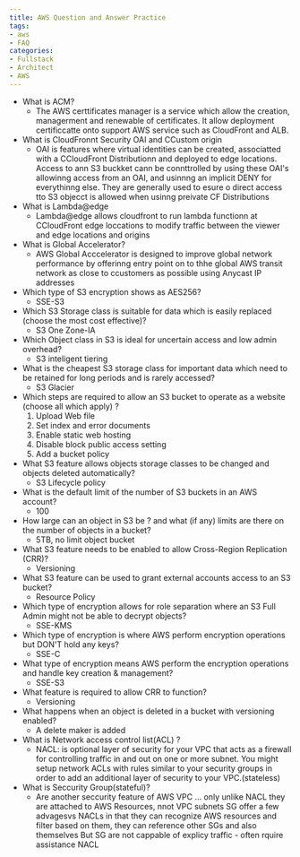 ```yaml
---
title: AWS Question and Answer Practice
tags:
- aws
- FAQ
categories:
- Fullstack
- Architect
- AWS
---
```


- What is ACM?
    - The AWS certtificates manager is a service which allow the creation, managerment and renewable of certificates. It allow deployment certificcatte onto support AWS service such as CloudFront and ALB.
- What is CloudFronnt Security OAI and CCustom origin
    - OAI is features where virtual identities can be created, associatted with a CCloudFront Distributionn and deployed to edge locations.
      Access to ann S3 buckket cann be connttrolled by using these OAI's allowinng access from an OAI, and usinnng an implicit DENY for everythinng else. They are generally used to esure o direct access tto S3 objecct is allowed when usinng preivate CF Distributions
- What is Lambda@edge
    - Lambda@edge allows cloudfront to run lambda functionn at CCloudFront edge loccations to modify traffic between the viewer and edge locations and origins
- What is Global Accelerator?
    - AWS Global Acccelerator is designed to improve global network performance by offerinng entry point on to thhe global AWS transit network as close to ccustomers as possible using Anycast IP addresses
- Which type of S3 encryption shows as AES256?
    - SSE-S3
- Which S3 Storage class is suitable for data which is easily replaced (choose the most cost effective)?
  - S3 One Zone-IA
- Which Object class in S3 is ideal for uncertain access and low admin overhead?
  - S3 inteligent tiering
- What is the cheapest S3 storage class for important data which need to be retained for long periods and is rarely accessed?
  - S3 Glacier
- Which steps are required to allow an S3 bucket to operate as a website (choose all which apply) ?
  1. Upload Web file
  2. Set index and error documents
  3. Enable static web hosting
  4. Disable block public access setting
  5. Add a bucket policy
- What S3 feature allows objects storage classes to be changed and objects deleted automatically?
  - S3 Lifecycle policy
- What is the default limit of the number of S3 buckets in an AWS account?
  - 100
- How large can an object in S3 be ? and what (if any) limits are there on the number of objects in a bucket?
  - 5TB, no limit object bucket
- What S3 feature needs to be enabled to allow Cross-Region Replication (CRR)?
  - Versioning
- What S3 feature can be used to grant external accounts access to an S3 bucket?
  - Resource Policy
- Which type of encryption allows for role separation where an S3 Full Admin might not be able to decrypt objects?
  - SSE-KMS
- Which type of encryption is where AWS perform encryption operations but DON'T hold any keys?
  - SSE-C
- What type of encryption means AWS perform the encryption operations and handle key creation & management?
  - SSE-S3
- What feature is required to allow CRR to function?
  - Versioning
- What happens when an object is deleted in a bucket with versioning enabled?
  - A delete maker is added
- What is Network access control list(ACL) ?
  - NACL: is optional layer of security for your VPC that acts as a firewall for controlling traffic in and out on one or more subnet. You might setup network ACLs with rules similar to your security groups in order to add an additional layer of security to your VPC.(stateless)
- What is Seccurity Group(stateful)?
  - Are another seccurity feature of AWS VPC ... only unlike NACL they are attached to AWS Resources, nnot VPC subnets
  SG offer a few advagesvs NACLs in that they can recognize AWS resources and filter based on them, they can reference other SGs and also themselves
  But SG are not cappable of explicy traffic - often rquire assistance NACL
